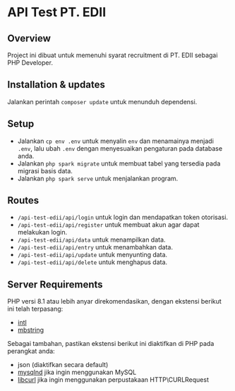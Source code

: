 # API Test PT. EDII

## Overview

Project ini dibuat untuk memenuhi syarat recruitment di PT. EDII sebagai PHP Developer.

## Installation & updates

Jalankan perintah `composer update` untuk menunduh dependensi.

## Setup

- Jalankan `cp env .env` untuk menyalin `env` dan menamainya menjadi `.env`, lalu ubah `.env` dengan menyesuaikan pengaturan pada database anda.
- Jalankan `php spark migrate` untuk membuat tabel yang tersedia pada migrasi basis data.
- Jalankan `php spark serve` untuk menjalankan program.

## Routes

- `/api-test-edii/api/login` untuk login dan mendapatkan token otorisasi.
- `/api-test-edii/api/register` untuk membuat akun agar dapat melakukan login.
- `/api-test-edii/api/data` untuk menampilkan data.
- `/api-test-edii/api/entry` untuk menambahkan data.
- `/api-test-edii/api/update` untuk menyunting data.
- `/api-test-edii/api/delete` untuk menghapus data.

## Server Requirements

PHP versi 8.1 atau lebih anyar direkomendasikan, dengan ekstensi berikut ini telah terpasang:

- [intl](http://php.net/manual/en/intl.requirements.php)
- [mbstring](http://php.net/manual/en/mbstring.installation.php)

Sebagai tambahan, pastikan ekstensi berikut ini diaktifkan di PHP pada perangkat anda:

- json (diaktifkan secara default)
- [mysqlnd](http://php.net/manual/en/mysqlnd.install.php) jika ingin menggunakan MySQL
- [libcurl](http://php.net/manual/en/curl.requirements.php) jika ingin menggunakan perpustakaan HTTP\CURLRequest

